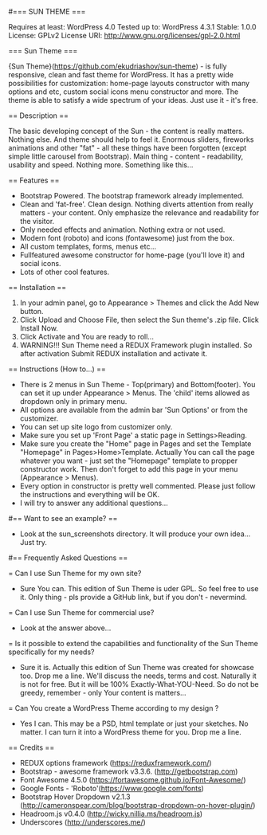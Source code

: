 #=== SUN THEME ===

Requires at least: WordPress 4.0
Tested up to: WordPress 4.3.1
Stable: 1.0.0
License: GPLv2
License URI: http://www.gnu.org/licenses/gpl-2.0.html

=== Sun Theme ===

{Sun Theme}(https://github.com/ekudriashov/sun-theme) - is fully responsive, clean and fast theme for WordPress. It has a pretty wide possibilities for customization: home-page layouts constructor with many options and etc, custom social icons menu constructor and more. The theme is able to satisfy a wide spectrum of your ideas. Just use it - it's free.

== Description ==

The basic developing concept of the Sun - the content is really matters. Nothing else. And theme should help to feel it. Enormous sliders, fireworks animations and other "fat" - all these things have been forgotten (except simple little carousel from Bootstrap). Main thing - content - readability, usability and speed. Nothing more. Something like this...

== Features ==

* Bootstrap Powered. The bootstrap framework already implemented.
* Clean and 'fat-free'. Clean design. Nothing diverts attention from really matters - your content. Only emphasize the relevance and readability for the visitor.
* Only needed effects and animation. Nothing extra or not used.
* Modern font (roboto) and icons (fontawesome) just from the box.
* All custom templates, forms, menus etc...
* Fullfeatured awesome constructor for home-page (you'll love it) and social icons.
* Lots of other cool features.

== Installation ==
	
1. In your admin panel, go to Appearance > Themes and click the Add New button.
2. Click Upload and Choose File, then select the Sun theme's .zip file. Click Install Now.
3. Click Activate and You are ready to roll...
4. WARNING!!! Sun Theme need a REDUX Framework plugin installed. So after activation Submit REDUX installation and activate it.

== Instructions (How to...) ==

 * There is 2 menus in Sun Theme - Top(primary) and Bottom(footer). You can set it up under Appearance > Menus. The 'child' items allowed as dropdown only in primary menu.
 * All options are available from the admin bar 'Sun Options' or from the customizer.
 * You can set up site logo from customizer only.
 * Make sure you set up 'Front Page' a static page in Settings>Reading.
 * Make sure you create the "Home" page in Pages and set the Template "Homepage" in Pages>Home>Template. Actually You can call the page whatever you want - just set the "Homepage" template to propper constructor work. Then don't forget to add this page in your menu (Appearance > Menus).
 * Every option in constructor is pretty well commented. Please just follow the instructions and everything will be OK.
 * I will try to answer any additional questions...

#== Want to see an example? ==
* Look at the sun_screenshots directory. It will produce your own idea... Just try.

#== Frequently Asked Questions ==

= Can I use Sun Theme for my own site? 
* Sure You can. This edition of Sun Theme is uder GPL. So feel free to use it. Only thing - pls provide a GitHub link, but if you don't - nevermind.

= Can I use Sun Theme for commercial use? 
* Look at the answer above...

= Is it possible to extend the capabilities and functionality of the Sun Theme specifically for my needs? 
* Sure it is. Actually this edition of Sun Theme was created for showcase too. Drop me a line. We'll discuss the needs, terms and cost. Naturally it is not for free. But it will be 100% Exactly-What-YOU-Need. So do not be greedy, remember - only Your content is matters...

= Can You create a WordPress Theme according to my design ? 
* Yes I can. This may be a PSD, html template or just your sketches. No matter. I can turn it into a WordPress theme for you. Drop me a line.

== Credits ==
* REDUX options framework (https://reduxframework.com/)
* Bootstrap - awesome framework v3.3.6. (http://getbootstrap.com)
* Font Awesome 4.5.0 (https://fortawesome.github.io/Font-Awesome/)
* Google Fonts - 'Roboto'(https://www.google.com/fonts)
* Bootstrap Hover Dropdown v2.1.3 (http://cameronspear.com/blog/bootstrap-dropdown-on-hover-plugin/)
* Headroom.js v0.4.0 (http://wicky.nillia.ms/headroom.js)
* Underscores (http://underscores.me/)
